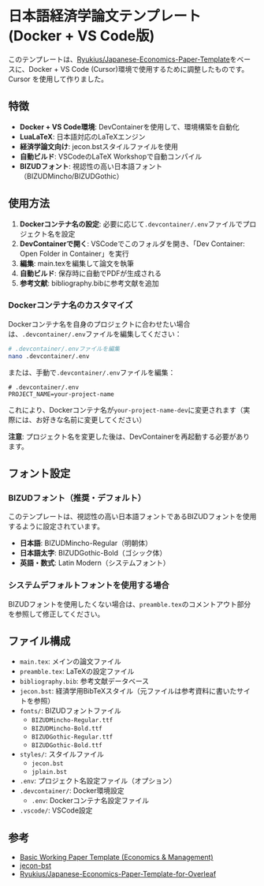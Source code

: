 # 日本語経済学論文テンプレート (Docker + VS Code版)

このテンプレートは、[Ryukius/Japanese-Economics-Paper-Template](https://github.com/Ryukius/Japanese-Economics-Paper-Template)をベースに、Docker + VS Code (Cursor)環境で使用するために調整したものです。
Cursor を使用して作りました。

## 特徴

- **Docker + VS Code環境**: DevContainerを使用して、環境構築を自動化
- **LuaLaTeX**: 日本語対応のLaTeXエンジン
- **経済学論文向け**: jecon.bstスタイルファイルを使用
- **自動ビルド**: VSCodeのLaTeX Workshopで自動コンパイル
- **BIZUDフォント**: 視認性の高い日本語フォント（BIZUDMincho/BIZUDGothic）

## 使用方法

1. **Dockerコンテナ名の設定**: 必要に応じて`.devcontainer/.env`ファイルでプロジェクト名を設定
2. **DevContainerで開く**: VSCodeでこのフォルダを開き、「Dev Container: Open Folder in Container」を実行
3. **編集**: main.texを編集して論文を執筆
4. **自動ビルド**: 保存時に自動でPDFが生成される
5. **参考文献**: bibliography.bibに参考文献を追加

### Dockerコンテナ名のカスタマイズ

Dockerコンテナ名を自身のプロジェクトに合わせたい場合は、`.devcontainer/.env`ファイルを編集してください：

```bash
# .devcontainer/.envファイルを編集
nano .devcontainer/.env
```

または、手動で`.devcontainer/.env`ファイルを編集：

```env
# .devcontainer/.env
PROJECT_NAME=your-project-name
```

これにより、Dockerコンテナ名が`your-project-name-dev`に変更されます（実際には、お好きな名前に変更してください）

**注意**: プロジェクト名を変更した後は、DevContainerを再起動する必要があります。

## フォント設定

### BIZUDフォント（推奨・デフォルト）
このテンプレートは、視認性の高い日本語フォントであるBIZUDフォントを使用するように設定されています。
- **日本語**: BIZUDMincho-Regular（明朝体）
- **日本語太字**: BIZUDGothic-Bold（ゴシック体）
- **英語・数式**: Latin Modern（システムフォント）

### システムデフォルトフォントを使用する場合
BIZUDフォントを使用したくない場合は、`preamble.tex`のコメントアウト部分を参照して修正してください。

## ファイル構成

- `main.tex`: メインの論文ファイル
- `preamble.tex`: LaTeXの設定ファイル
- `bibliography.bib`: 参考文献データベース
- `jecon.bst`: 経済学用BibTeXスタイル（元ファイルは参考資料に書いたサイトを参照）
- `fonts/`: BIZUDフォントファイル
  - `BIZUDMincho-Regular.ttf`
  - `BIZUDMincho-Bold.ttf`
  - `BIZUDGothic-Regular.ttf`
  - `BIZUDGothic-Bold.ttf`
- `styles/`: スタイルファイル
  - `jecon.bst`
  - `jplain.bst`
- `.env`: プロジェクト名設定ファイル（オプション）
- `.devcontainer/`: Docker環境設定
  - `.env`: Dockerコンテナ名設定ファイル
- `.vscode/`: VSCode設定

## 参考

- [Basic Working Paper Template (Economics & Management)](https://ja.overleaf.com/latex/templates/basic-working-paper-template-economics-and-management/bwpmkcbynmzj)
- [jecon-bst](https://github.com/ShiroTakeda/jecon-bst)
- [Ryukius/Japanese-Economics-Paper-Template-for-Overleaf](https://github.com/Ryukius/Japanese-Economics-Paper-Template-for-Overleaf)
